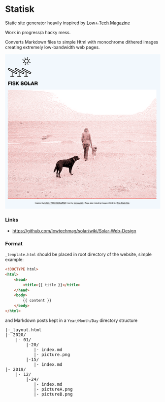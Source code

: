# Statisk

Static site generator heavily inspired by [Low←Tech Magazine](https://solar.lowtechmagazine.com/)

Work in progress/a hacky mess.

Converts Markdown files to simple Html with monochrome dithered images creating extremely low-bandwidth web pages.

![screenshot](screenshot.png)

### Links

* https://github.com/lowtechmag/solar/wiki/Solar-Web-Design

### Format

`_template.html` should be placed in root directory of the website, simple example:

```html
<!DOCTYPE html>
<html>
    <head>
        <title>{{ title }}</title>  
    </head>
    <body>
        {{ content }}
    </body>
</html>
```

and Markdown posts kept in a `Year/Month/Day` directory structure
<pre style="font-family: monospace;">
|-_layout.html  
|- 2020/  
    |- 01/ 
        |-20/ 
           |- index.md   
           |- picture.png  
        |-15/ 
           |- index.md
|- 2019/  
    |- 12/    
        |-24/ 
           |- index.md
           |- pictureA.png 
           |- pictureB.png 
</pre>  